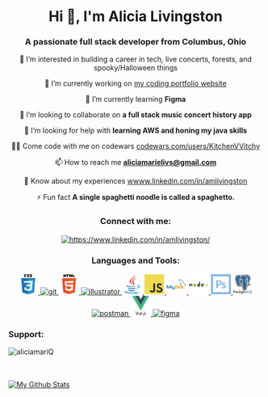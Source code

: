 
<h1 align="center">Hi 👋, I'm Alicia Livingston</h1>
<h3 align="center">A passionate full stack developer from Columbus, Ohio</h3>
<div id="facts" align="center">
 
 👀 I’m interested in building a career in tech, live concerts, forests, and spooky/Halloween things 

 🔭 I’m currently working on [my coding portfolio website](https://alicialivingston.github.io/)

 🌱 I’m currently learning **Figma**

 👯 I’m looking to collaborate on **a full stack music concert history app**

 🤝 I’m looking for help with **learning AWS and honing my java skills**

 👨‍💻 Come code with me on codewars [codewars.com/users/KitchenVVitchy](https://www.codewars.com/users/KitchenVVitchy) 

 📫 How to reach me **aliciamarielivs@gmail.com**

 📄 Know about my experiences [wwww.linkedin.com/in/amlivingston](https://linkedin.com/in/amlivingston)

 ⚡ Fun fact **A single spaghetti noodle is called a spaghetto.**
</div>

<h3 align="center">Connect with me:</h3>
<div align="center">
<a href="https://www.linkedin.com/in/amlivingston/" target="blank"><img align="center" src="https://raw.githubusercontent.com/rahuldkjain/github-profile-readme-generator/master/src/images/icons/Social/linked-in-alt.svg" alt="https://www.linkedin.com/in/amlivingston/" height="30" width="40" /></a>
</div>

<h3 align="center">Languages and Tools:</h3>
<p align="center"> <a href="https://www.w3schools.com/css/" target="_blank" rel="noreferrer"> <img src="https://raw.githubusercontent.com/devicons/devicon/master/icons/css3/css3-original-wordmark.svg" alt="css3" width="40" height="40"/> </a> <a href="https://git-scm.com/" target="_blank" rel="noreferrer"> <img src="https://www.vectorlogo.zone/logos/git-scm/git-scm-icon.svg" alt="git" width="40" height="40"/> </a> <a href="https://www.w3.org/html/" target="_blank" rel="noreferrer"> <img src="https://raw.githubusercontent.com/devicons/devicon/master/icons/html5/html5-original-wordmark.svg" alt="html5" width="40" height="40"/> </a> <a href="https://www.adobe.com/in/products/illustrator.html" target="_blank" rel="noreferrer"> <img src="https://www.vectorlogo.zone/logos/adobe_illustrator/adobe_illustrator-icon.svg" alt="illustrator" width="40" height="40"/> </a> <a href="https://www.java.com" target="_blank" rel="noreferrer"> <img src="https://raw.githubusercontent.com/devicons/devicon/master/icons/java/java-original.svg" alt="java" width="40" height="40"/> </a> <a href="https://developer.mozilla.org/en-US/docs/Web/JavaScript" target="_blank" rel="noreferrer"> <img src="https://raw.githubusercontent.com/devicons/devicon/master/icons/javascript/javascript-original.svg" alt="javascript" width="40" height="40"/> </a> <a href="https://www.mysql.com/" target="_blank" rel="noreferrer"> <img src="https://raw.githubusercontent.com/devicons/devicon/master/icons/mysql/mysql-original-wordmark.svg" alt="mysql" width="40" height="40"/> </a> <a href="https://nodejs.org" target="_blank" rel="noreferrer"> <img src="https://raw.githubusercontent.com/devicons/devicon/master/icons/nodejs/nodejs-original-wordmark.svg" alt="nodejs" width="40" height="40"/> </a> <a href="https://www.photoshop.com/en" target="_blank" rel="noreferrer"> <img src="https://raw.githubusercontent.com/devicons/devicon/master/icons/photoshop/photoshop-line.svg" alt="photoshop" width="40" height="40"/> </a> <a href="https://www.postgresql.org" target="_blank" rel="noreferrer"> <img src="https://raw.githubusercontent.com/devicons/devicon/master/icons/postgresql/postgresql-original-wordmark.svg" alt="postgresql" width="40" height="40"/> </a> <a href="https://postman.com" target="_blank" rel="noreferrer"> <img src="https://www.vectorlogo.zone/logos/getpostman/getpostman-icon.svg" alt="postman" width="40" height="40"/> </a> <a href="https://vuejs.org/" target="_blank" rel="noreferrer"> <img src="https://raw.githubusercontent.com/devicons/devicon/master/icons/vuejs/vuejs-original-wordmark.svg" alt="vuejs" width="40" height="40"/> </a> <a href="https://www.figma.com/" target="_blank" rel="noreferrer"> <img src="https://www.vectorlogo.zone/logos/figma/figma-icon.svg" alt="figma" width="40" height="40"/> </a> </p>

<h3 align="left">Support:</h3>
<p><a href="https://www.buymeacoffee.com/aliciamariQ"> <img align="left" src="https://cdn.buymeacoffee.com/buttons/v2/default-yellow.png" alt="aliciamariQ" height="40" /></a></p><br><br>
<br>

[![My Github Stats](https://awesome-github-stats.azurewebsites.net/user-stats/AliciaLivingston)](https://git.io/awesome-stats-card)
 
 
 


